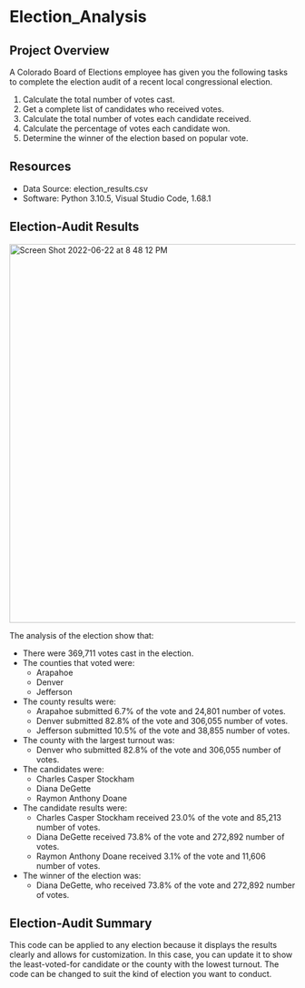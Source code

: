 # Election_Analysis

## Project Overview 
A Colorado Board of Elections employee has given you the following tasks to complete the election audit of a recent local congressional election. 

1. Calculate the total number of votes cast. 
2. Get a complete list of candidates who received votes. 
3. Calculate the total number of votes each candidate received. 
4. Calculate the percentage of votes each candidate won. 
5. Determine the winner of the election based on popular vote. 

## Resources 
- Data Source: election_results.csv
- Software: Python 3.10.5, Visual Studio Code, 1.68.1

## Election-Audit Results
<img width="666" alt="Screen Shot 2022-06-22 at 8 48 12 PM" src="https://user-images.githubusercontent.com/105958160/175184228-9bd0e765-9f6f-4caa-bd1d-5bc191027969.png">

The analysis of the election show that:
- There were 369,711 votes cast in the election.
- The counties that voted were:
    - Arapahoe 
    - Denver
    - Jefferson
- The county results were:
    - Arapahoe submitted 6.7% of the vote and 24,801 number of votes. 
    - Denver submitted 82.8% of the vote and 306,055 number of votes. 
    - Jefferson submitted 10.5% of the vote and 38,855 number of votes. 
- The county with the largest turnout was: 
    - Denver who submitted 82.8% of the vote and 306,055 number of votes. 
- The candidates were:
    - Charles Casper Stockham 
    - Diana DeGette
    - Raymon Anthony Doane
- The candidate results were:
    - Charles Casper Stockham received 23.0% of the vote and 85,213 number of votes. 
    - Diana DeGette received 73.8% of the vote and 272,892 number of votes. 
    - Raymon Anthony Doane received 3.1% of the vote and 11,606 number of votes. 
- The winner of the election was:
    - Diana DeGette, who received 73.8% of the vote and 272,892 number of votes. 

## Election-Audit Summary
This code can be applied to any election because it displays the results clearly and allows for customization. In this case, you can update it to show the least-voted-for candidate or the county with the lowest turnout. The code can be changed to suit the kind of election you want to conduct. 
